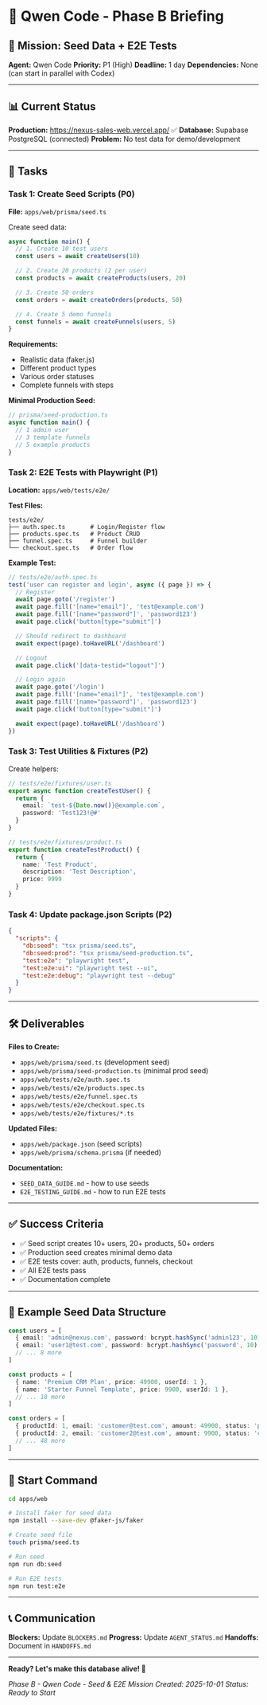 # 🧪 Qwen Code - Phase B Briefing

## 🎯 Mission: Seed Data + E2E Tests

**Agent:** Qwen Code
**Priority:** P1 (High)
**Deadline:** 1 day
**Dependencies:** None (can start in parallel with Codex)

---

## 📊 Current Status

**Production:** https://nexus-sales-web.vercel.app/ ✅
**Database:** Supabase PostgreSQL (connected)
**Problem:** No test data for demo/development

---

## 🎯 Tasks

### Task 1: Create Seed Scripts (P0)

**File:** `apps/web/prisma/seed.ts`

Create seed data:
```typescript
async function main() {
  // 1. Create 10 test users
  const users = await createUsers(10)

  // 2. Create 20 products (2 per user)
  const products = await createProducts(users, 20)

  // 3. Create 50 orders
  const orders = await createOrders(products, 50)

  // 4. Create 5 demo funnels
  const funnels = await createFunnels(users, 5)
}
```

**Requirements:**
- Realistic data (faker.js)
- Different product types
- Various order statuses
- Complete funnels with steps

**Minimal Production Seed:**
```typescript
// prisma/seed-production.ts
async function main() {
  // 1 admin user
  // 3 template funnels
  // 5 example products
}
```

### Task 2: E2E Tests with Playwright (P1)

**Location:** `apps/web/tests/e2e/`

**Test Files:**
```
tests/e2e/
├── auth.spec.ts       # Login/Register flow
├── products.spec.ts   # Product CRUD
├── funnel.spec.ts     # Funnel builder
└── checkout.spec.ts   # Order flow
```

**Example Test:**
```typescript
// tests/e2e/auth.spec.ts
test('user can register and login', async ({ page }) => {
  // Register
  await page.goto('/register')
  await page.fill('[name="email"]', 'test@example.com')
  await page.fill('[name="password"]', 'password123')
  await page.click('button[type="submit"]')

  // Should redirect to dashboard
  await expect(page).toHaveURL('/dashboard')

  // Logout
  await page.click('[data-testid="logout"]')

  // Login again
  await page.goto('/login')
  await page.fill('[name="email"]', 'test@example.com')
  await page.fill('[name="password"]', 'password123')
  await page.click('button[type="submit"]')

  await expect(page).toHaveURL('/dashboard')
})
```

### Task 3: Test Utilities & Fixtures (P2)

Create helpers:
```typescript
// tests/e2e/fixtures/user.ts
export async function createTestUser() {
  return {
    email: `test-${Date.now()}@example.com`,
    password: 'Test123!@#'
  }
}

// tests/e2e/fixtures/product.ts
export function createTestProduct() {
  return {
    name: 'Test Product',
    description: 'Test Description',
    price: 9999
  }
}
```

### Task 4: Update package.json Scripts (P2)

```json
{
  "scripts": {
    "db:seed": "tsx prisma/seed.ts",
    "db:seed:prod": "tsx prisma/seed-production.ts",
    "test:e2e": "playwright test",
    "test:e2e:ui": "playwright test --ui",
    "test:e2e:debug": "playwright test --debug"
  }
}
```

---

## 🛠️ Deliverables

**Files to Create:**
- `apps/web/prisma/seed.ts` (development seed)
- `apps/web/prisma/seed-production.ts` (minimal prod seed)
- `apps/web/tests/e2e/auth.spec.ts`
- `apps/web/tests/e2e/products.spec.ts`
- `apps/web/tests/e2e/funnel.spec.ts`
- `apps/web/tests/e2e/checkout.spec.ts`
- `apps/web/tests/e2e/fixtures/*.ts`

**Updated Files:**
- `apps/web/package.json` (seed scripts)
- `apps/web/prisma/schema.prisma` (if needed)

**Documentation:**
- `SEED_DATA_GUIDE.md` - how to use seeds
- `E2E_TESTING_GUIDE.md` - how to run E2E tests

---

## ✅ Success Criteria

- ✅ Seed script creates 10+ users, 20+ products, 50+ orders
- ✅ Production seed creates minimal demo data
- ✅ E2E tests cover: auth, products, funnels, checkout
- ✅ All E2E tests pass
- ✅ Documentation complete

---

## 📝 Example Seed Data Structure

```typescript
const users = [
  { email: 'admin@nexus.com', password: bcrypt.hashSync('admin123', 10) },
  { email: 'user1@test.com', password: bcrypt.hashSync('password', 10) },
  // ... 8 more
]

const products = [
  { name: 'Premium CRM Plan', price: 49900, userId: 1 },
  { name: 'Starter Funnel Template', price: 9900, userId: 1 },
  // ... 18 more
]

const orders = [
  { productId: 1, email: 'customer@test.com', amount: 49900, status: 'paid' },
  { productId: 2, email: 'customer2@test.com', amount: 9900, status: 'created' },
  // ... 48 more
]
```

---

## 🚀 Start Command

```bash
cd apps/web

# Install faker for seed data
npm install --save-dev @faker-js/faker

# Create seed file
touch prisma/seed.ts

# Run seed
npm run db:seed

# Run E2E tests
npm run test:e2e
```

---

## 📞 Communication

**Blockers:** Update `BLOCKERS.md`
**Progress:** Update `AGENT_STATUS.md`
**Handoffs:** Document in `HANDOFFS.md`

---

**Ready? Let's make this database alive! 🌱**

_Phase B - Qwen Code - Seed & E2E Mission_
_Created: 2025-10-01_
_Status: Ready to Start_
